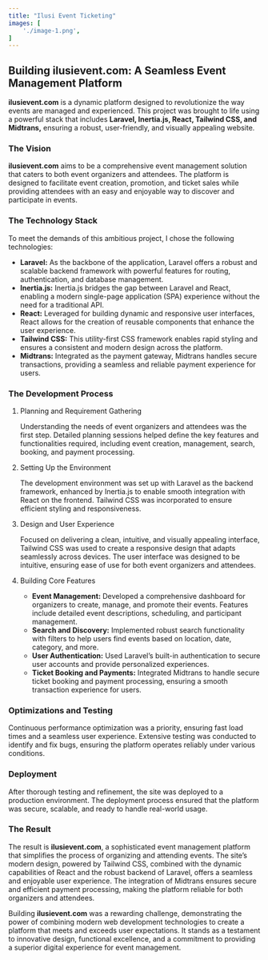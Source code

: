 ```yaml
---
title: "Ilusi Event Ticketing"
images: [
    './image-1.png',
]
---
```


## Building ilusievent.com: A Seamless Event Management Platform
**ilusievent.com** is a dynamic platform designed to revolutionize the way events are managed and experienced. This project was brought to life using a powerful stack that includes **Laravel, Inertia.js, React, Tailwind CSS, and Midtrans,** ensuring a robust, user-friendly, and visually appealing website.

### The Vision
**ilusievent.com** aims to be a comprehensive event management solution that caters to both event organizers and attendees. The platform is designed to facilitate event creation, promotion, and ticket sales while providing attendees with an easy and enjoyable way to discover and participate in events.

### The Technology Stack
To meet the demands of this ambitious project, I chose the following technologies:

- **Laravel:** As the backbone of the application, Laravel offers a robust and scalable backend framework with powerful features for routing, authentication, and database management.
- **Inertia.js:** Inertia.js bridges the gap between Laravel and React, enabling a modern single-page application (SPA) experience without the need for a traditional API.
- **React:** Leveraged for building dynamic and responsive user interfaces, React allows for the creation of reusable components that enhance the user experience.
- **Tailwind CSS:** This utility-first CSS framework enables rapid styling and ensures a consistent and modern design across the platform.
- **Midtrans:** Integrated as the payment gateway, Midtrans handles secure transactions, providing a seamless and reliable payment experience for users.

### The Development Process
1. Planning and Requirement Gathering
    
    Understanding the needs of event organizers and attendees was the first step. Detailed planning sessions helped define the key features and functionalities required, including event creation, management, search, booking, and payment processing.

2. Setting Up the Environment
    
    The development environment was set up with Laravel as the backend framework, enhanced by Inertia.js to enable smooth integration with React on the frontend. Tailwind CSS was incorporated to ensure efficient styling and responsiveness.

3. Design and User Experience
    
    Focused on delivering a clean, intuitive, and visually appealing interface, Tailwind CSS was used to create a responsive design that adapts seamlessly across devices. The user interface was designed to be intuitive, ensuring ease of use for both event organizers and attendees.

4. Building Core Features

    - **Event Management:** Developed a comprehensive dashboard for organizers to create, manage, and promote their events. Features include detailed event descriptions, scheduling, and participant management.
    - **Search and Discovery:** Implemented robust search functionality with filters to help users find events based on location, date, category, and more.
    - **User Authentication:** Used Laravel’s built-in authentication to secure user accounts and provide personalized experiences.
    - **Ticket Booking and Payments:** Integrated Midtrans to handle secure ticket booking and payment processing, ensuring a smooth transaction experience for users.

### Optimizations and Testing
Continuous performance optimization was a priority, ensuring fast load times and a seamless user experience. Extensive testing was conducted to identify and fix bugs, ensuring the platform operates reliably under various conditions.

### Deployment
After thorough testing and refinement, the site was deployed to a production environment. The deployment process ensured that the platform was secure, scalable, and ready to handle real-world usage.

### The Result
The result is **ilusievent.com**, a sophisticated event management platform that simplifies the process of organizing and attending events. The site’s modern design, powered by Tailwind CSS, combined with the dynamic capabilities of React and the robust backend of Laravel, offers a seamless and enjoyable user experience. The integration of Midtrans ensures secure and efficient payment processing, making the platform reliable for both organizers and attendees.

Building **ilusievent.com** was a rewarding challenge, demonstrating the power of combining modern web development technologies to create a platform that meets and exceeds user expectations. It stands as a testament to innovative design, functional excellence, and a commitment to providing a superior digital experience for event management.